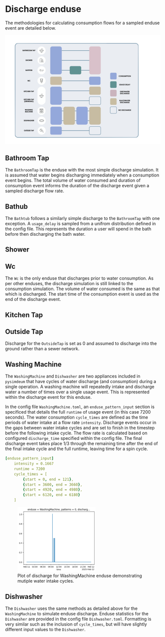 # Discharge enduse

The methodologies for calculating consumption flows for a sampled enduse event are detailed below.

![Consumption discharge graphic](../images/discharge_graphic.png)

## Bathroom Tap

The `BathroomTap` is the enduse with the most simple discharge simulation. It is assumed that water begins discharging immediately when a consumption event begins. The total volume of water consumed and duration of consumption event informs the duration of the discharge event given a sampled discharge flow rate.

## Bathub

The `Bathtub` follows a similarly simple discharge to the `BathroomTap` with one exception. A `usage_delay` is sampled from a unifrom distribution defined in the config file. This represents the duration a user will spend in the bath before then discharging the bath water.

## Shower

## Wc

The `Wc` is the only enduse that discharges prior to water consumption. As per other enduses, the discharge simulation is still linked to the consumption simulation. The volume of water consumed is the same as that which is discharged. The start time of the consumption event is used as the end of the discharge event.

## Kitchen Tap

## Outside Tap

Discharge for the `OutsideTap` is set as 0 and assumed to discharge into the ground rather than a sewer network.

## Washing Machine

The `WashingMachine` and `Dishwasher` are two appliances included in `pysimdeum` that have cycles of water discharge (and consumption) during a single operation. A washing machine will repeatedly intake and discharge water a number of times over a single usage event. This is represented within the discharge event for this enduse.

In the config file `WashingMachine.toml`, an `enduse_pattern_input` section is specificed that details the full `runtime` of usage event (in this case 7200 seconds). The water consumption `cycle_times` are defined as the time periods of water intake at a flow rate `intensity`. Discharge events occur in the gaps between water intake cycles and are set to finish in the timestep before the following intake cycle. The flow rate is calculated based on configured `discharge_time` specified within the config file. The final discharge event takes place 1/3 through the remaining time after the end of the final intake cycle and the full runtime, leaving time for a spin cycle.

```yaml
[enduse_pattern_input]
    intensity = 0.1667
    runtime = 7200
    cycle_times = [
        {start = 0, end = 121},
        {start = 3600, end = 3660},
        {start = 4920, end = 4980},
        {start = 6120, end = 6180}
    ]
```

<figure>
<img src="../images/discharge_wm.png", width="60%", style="background-color:white;", alt="Washing Machine discharge">
<figcaption>Plot of discharge for WashingMachine enduse demonstrating mutiple water intake cycles.</figcaption>
</figure>

## Dishwasher

The `Dishwasher` uses the same methods as detailed above for the `WashingMachine` to simulate enduse discharge. Enduse statistics for the `Dishwasher` are provided in the config file `Dishwasher.toml`. Formatting is very similar such as the inclusion of `cycle_times`, but will have slightly different input values to the `Dishwasher`.